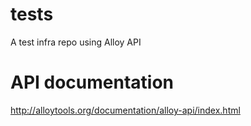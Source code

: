 # tests
A test infra repo using Alloy API

# API documentation
http://alloytools.org/documentation/alloy-api/index.html
